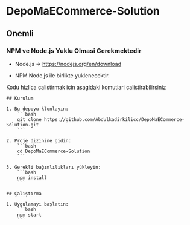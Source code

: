 # DepoMaECommerce-Solution  

## Onemli

### NPM ve Node.js Yuklu Olmasi Gerekmektedir

- Node.js => https://nodejs.org/en/download

- NPM Node.js ile birlikte yuklenecektir.

Kodu hizlica calistirmak icin asagidaki komutlari calistirabilirsiniz

```
## Kurulum

1. Bu depoyu klonlayın:
    ```bash
    git clone https://github.com/Abdulkadirkilicc/DepoMaECommerce-Solution.git
    ```

2. Proje dizinine gidin:
    ```bash
    cd DepoMaECommerce-Solution
    ```

3. Gerekli bağımlılıkları yükleyin:
    ```bash
    npm install
    ```

## Çalıştırma

1. Uygulamayı başlatın:
    ```bash
    npm start
    ```
